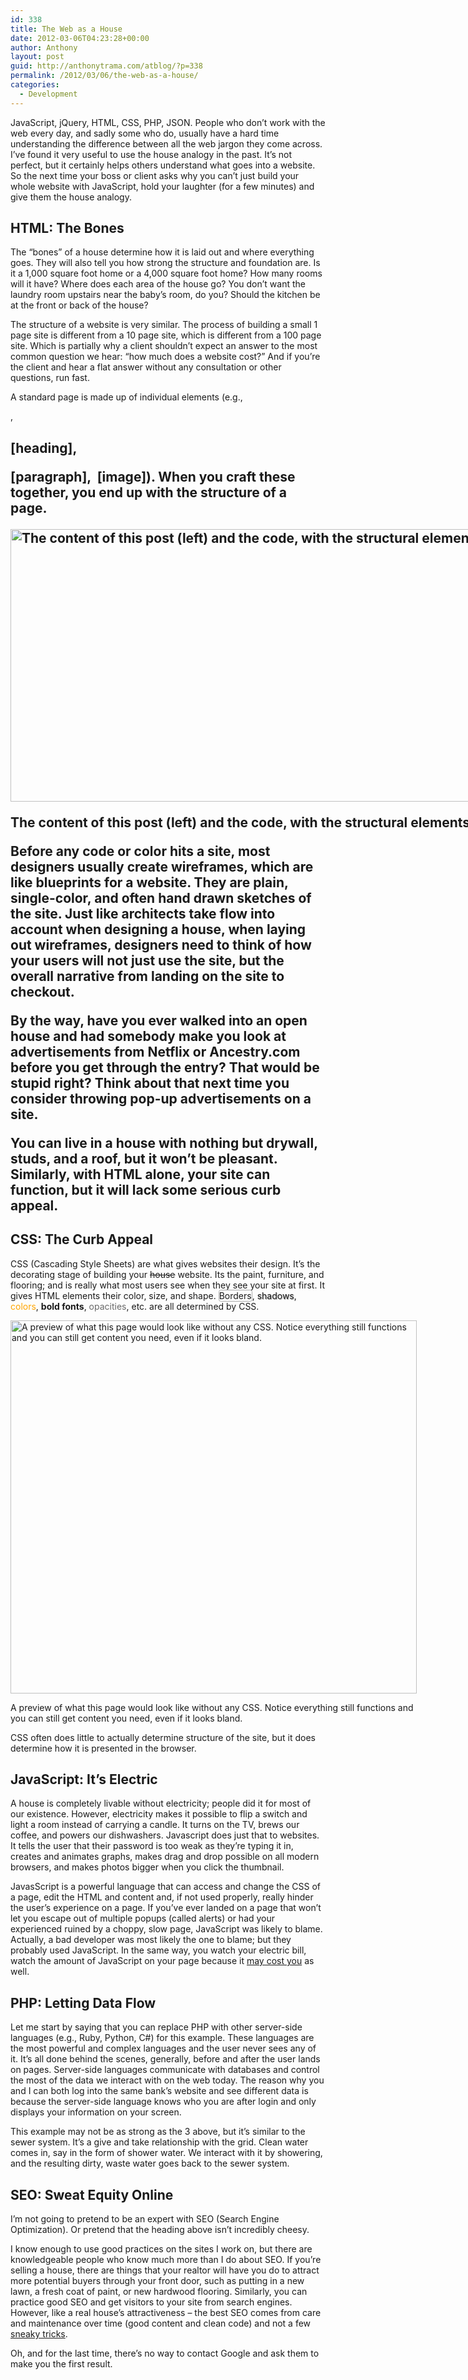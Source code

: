 ```yaml
---
id: 338
title: The Web as a House
date: 2012-03-06T04:23:28+00:00
author: Anthony
layout: post
guid: http://anthonytrama.com/atblog/?p=338
permalink: /2012/03/06/the-web-as-a-house/
categories:
  - Development
---
```

JavaScript, jQuery, HTML, CSS, PHP, JSON. People who don&#8217;t work with the web every day, and sadly some who do, usually have a hard time understanding the difference between all the web jargon they come across. I&#8217;ve found it very useful to use the house analogy in the past. It&#8217;s not perfect, but it certainly helps others understand what goes into a website. So the next time your boss or client asks why you can&#8217;t just build your whole website with JavaScript, hold your laughter (for a few minutes) and give them the house analogy.

## HTML: The Bones

The &#8220;bones&#8221; of a house determine how it is laid out and where everything goes. They will also tell you how strong the structure and foundation are. Is it a 1,000 square foot home or a 4,000 square foot home? How many rooms will it have? Where does each area of the house go? You don&#8217;t want the laundry room upstairs near the baby&#8217;s room, do you? Should the kitchen be at the front or back of the house?

The structure of a website is very similar. The process of building a small 1 page site is different from a 10 page site, which is different from a 100 page site. Which is partially why a client shouldn&#8217;t expect an answer to the most common question we hear: &#8220;how much does a website cost?&#8221; And if you&#8217;re the client and hear a flat answer without any consultation or other questions, run fast.

A standard page is made up of individual elements (e.g., <article>, <h1> [heading], <p> [paragraph], <img> [image]). When you craft these together, you end up with the structure of a page.

<div id="attachment_528" style="width: 1776px" class="wp-caption alignnone">
  <a href="http://www.anthonytrama.com/wp-content/uploads/2012/03/Screen-Shot-2013-11-21-at-8.25.24-PM.png"><img class="size-full wp-image-528" alt="The content of this post (left) and the code, with the structural elements in red (right)" src="http://www.anthonytrama.com/wp-content/uploads/2012/03/Screen-Shot-2013-11-21-at-8.25.24-PM.png" width="1766" height="436" srcset="http://www.anthonytrama.com/wp-content/uploads/2012/03/Screen-Shot-2013-11-21-at-8.25.24-PM-300x74.png 300w, http://www.anthonytrama.com/wp-content/uploads/2012/03/Screen-Shot-2013-11-21-at-8.25.24-PM-1024x252.png 1024w, http://www.anthonytrama.com/wp-content/uploads/2012/03/Screen-Shot-2013-11-21-at-8.25.24-PM.png 1766w" sizes="(max-width: 1766px) 100vw, 1766px" /></a>
  
  <p class="wp-caption-text">
    The content of this post (left) and the code, with the structural elements in red (right)
  </p>
</div>

Before any code or color hits a site, most designers usually create wireframes, which are like blueprints for a website. They are plain, single-color, and often hand drawn sketches of the site. Just like architects take flow into account when designing a house, when laying out wireframes, designers need to think of how your users will not just use the site, but the overall narrative from landing on the site to checkout.

By the way, have you ever walked into an open house and had somebody make you look at advertisements from Netflix or Ancestry.com before you get through the entry? That would be stupid right? Think about that next time you consider throwing pop-up advertisements on a site.

You can live in a house with nothing but drywall, studs, and a roof, but it won&#8217;t be pleasant. Similarly, with HTML alone, your site can function, but it will lack some serious curb appeal.

## CSS: The Curb Appeal

CSS (Cascading Style Sheets) are what gives websites their design. It&#8217;s the decorating stage of building your <del>house</del> website. Its the paint, furniture, and flooring; and is really what most users see when they see your site at first. It gives HTML elements their color, size, and shape. <span style="border: 1px solid #aaa; border-radius: .25em;">Borders</span>, <span style="text-shadow: 1px 1px 1px #aaa;">shadows</span>, <span style="color: orange;">colors</span>, <span style="font-weight: bold;">bold fonts</span>, <span style="opacity: .65;">opacities</span>, etc. are all determined by CSS.

<div id="attachment_540" style="width: 660px" class="wp-caption alignnone">
  <a href="http://www.anthonytrama.com/wp-content/uploads/2012/03/Screen-Shot-2013-11-21-at-8.45.25-PM.png"><img class="size-full wp-image-540" alt="A preview of what this page would look like without any CSS. Notice everything still functions and you can still get content you need, even if it looks bland." src="http://www.anthonytrama.com/wp-content/uploads/2012/03/Screen-Shot-2013-11-21-at-8.45.25-PM.png" width="650" height="597" srcset="http://www.anthonytrama.com/wp-content/uploads/2012/03/Screen-Shot-2013-11-21-at-8.45.25-PM-300x275.png 300w, http://www.anthonytrama.com/wp-content/uploads/2012/03/Screen-Shot-2013-11-21-at-8.45.25-PM.png 650w" sizes="(max-width: 650px) 100vw, 650px" /></a>
  
  <p class="wp-caption-text">
    A preview of what this page would look like without any CSS. Notice everything still functions and you can still get content you need, even if it looks bland.
  </p>
</div>

CSS often does little to actually determine structure of the site, but it does determine how it is presented in the browser.

## JavaScript: It&#8217;s Electric

A house is completely livable without electricity; people did it for most of our existence. However, electricity makes it possible to flip a switch and light a room instead of carrying a candle. It turns on the TV, brews our coffee, and powers our dishwashers. Javascript does just that to websites. It tells the user that their password is too weak as they&#8217;re typing it in, creates and animates graphs, makes drag and drop possible on all modern browsers, and makes photos bigger when you click the thumbnail.

JavasScript is a powerful language that can access and change the CSS of a page, edit the HTML and content and, if not used properly, really hinder the user&#8217;s experience on a page. If you&#8217;ve ever landed on a page that won&#8217;t let you escape out of multiple popups (called alerts) or had your experienced ruined by a choppy, slow page, JavaScript was likely to blame. Actually, a bad developer was most likely the one to blame; but they probably used JavaScript. In the same way, you watch your electric bill, watch the amount of JavaScript on your page because it <a title="How One Second Could Cost Amazon $1.6 Billion In Sales" href="http://www.fastcompany.com/1825005/how-one-second-could-cost-amazon-16-billion-sales" target="_blank">may cost you</a> as well.

## PHP: Letting Data Flow

Let me start by saying that you can replace PHP with other server-side languages (e.g., Ruby, Python, C#) for this example. These languages are the most powerful and complex languages and the user never sees any of it. It&#8217;s all done behind the scenes, generally, before and after the user lands on pages. Server-side languages communicate with databases and control the most of the data we interact with on the web today. The reason why you and I can both log into the same bank&#8217;s website and see different data is because the server-side language knows who you are after login and only displays your information on your screen.

This example may not be as strong as the 3 above, but it&#8217;s similar to the sewer system. It&#8217;s a give and take relationship with the grid. Clean water comes in, say in the form of shower water. We interact with it by showering, and the resulting dirty, waste water goes back to the sewer system.

## SEO: Sweat Equity Online

I&#8217;m not going to pretend to be an expert with SEO (Search Engine Optimization). Or pretend that the heading above isn&#8217;t incredibly cheesy.

I know enough to use good practices on the sites I work on, but there are knowledgeable people who know much more than I do about SEO. If you&#8217;re selling a house, there are things that your realtor will have you do to attract more potential buyers through your front door, such as putting in a new lawn, a fresh coat of paint, or new hardwood flooring. Similarly, you can practice good SEO and get visitors to your site from search engines. However, like a real house&#8217;s attractiveness &#8211; the best SEO comes from care and maintenance over time (good content and clean code) and not a few <a title="The Dirty Little Secrets of Search" href="http://www.nytimes.com/2011/02/13/business/13search.html" target="_blank">sneaky tricks</a>.

Oh, and for the last time, there&#8217;s no way to contact Google and ask them to make you the first result.